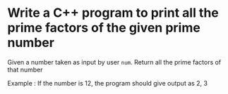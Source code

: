 <h1>Write a C++ program to print all the prime factors of the given prime number</h1>
<p>Given a number taken as input by user <code>num</code>. Return all the prime factors of that number</p>
Example : If the number is 12, the program should give output as 2, 3
